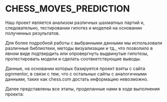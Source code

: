 # CHESS_MOVES_PREDICTION

Наш проект является анализом различных шахматных партий и, следовательно, тестировании гипотез и моделей на основании полученных результатов.

Для более подробной работы с выбранными данными мы использовали различные библиотеки, методы визуализации и тд., что позволило в явном виде подтвердить или опровергнуть выдвинутые гипотезы, протестировать модели и сделать соотвкетствующие выводы.

Данные, на основании которых базируется проект взяты с сайта pgnmentor, в связи с тем, что с остальных сайты с аналогичными данными, таких как chess.com достать информацию невозможно.

Далее представлены все этапы, проделанные нами в ходе выполнения проекта:

